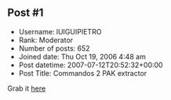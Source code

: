 ## Post #1
- Username: lUIGUIPIETRO
- Rank: Moderator
- Number of posts: 652
- Joined date: Thu Oct 19, 2006 4:48 am
- Post datetime: 2007-07-12T20:52:32+00:00
- Post Title: Commandos 2 PAK extractor

Grab it [here](http://www.gameformats.de.vu/index.php?cat=games&site=commandos2)
